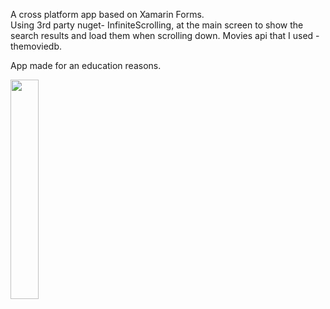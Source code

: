 A cross platform app based on Xamarin Forms.</br>
Using 3rd party nuget- InfiniteScrolling, at the main screen to show the search results and load them when scrolling down.
Movies api that I used - themoviedb.

App made for an education reasons.


<img src="Demo.gif"  height="30%" width="30%" >
